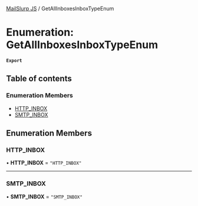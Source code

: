 [MailSlurp JS](../README.md) / GetAllInboxesInboxTypeEnum

# Enumeration: GetAllInboxesInboxTypeEnum

**`Export`**

## Table of contents

### Enumeration Members

- [HTTP\_INBOX](GetAllInboxesInboxTypeEnum.md#http_inbox)
- [SMTP\_INBOX](GetAllInboxesInboxTypeEnum.md#smtp_inbox)

## Enumeration Members

### HTTP\_INBOX

• **HTTP\_INBOX** = ``"HTTP_INBOX"``

___

### SMTP\_INBOX

• **SMTP\_INBOX** = ``"SMTP_INBOX"``
